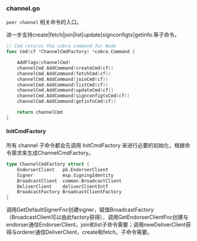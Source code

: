 ### channel.go

`peer channel` 相关命令的入口。

进一步支持create\|fetch\|join\|list\|update\|signconfigtx\|getinfo.等子命令。

```go
// Cmd returns the cobra command for Node
func Cmd(cf *ChannelCmdFactory) *cobra.Command {

    AddFlags(channelCmd)
    channelCmd.AddCommand(createCmd(cf))
    channelCmd.AddCommand(fetchCmd(cf))
    channelCmd.AddCommand(joinCmd(cf))
    channelCmd.AddCommand(listCmd(cf))
    channelCmd.AddCommand(updateCmd(cf))
    channelCmd.AddCommand(signconfigtxCmd(cf))
    channelCmd.AddCommand(getinfoCmd(cf))

    return channelCmd
}
```

#### InitCmdFactory

所有 channel 子命令都会先调用 InitCmdFactory 来进行必要的初始化，根据命令需求来生成ChannelCmdFactory。

```go
type ChannelCmdFactory struct {
    EndorserClient   pb.EndorserClient
    Signer           msp.SigningIdentity
    BroadcastClient  common.BroadcastClient
    DeliverClient    deliverClientIntf
    BroadcastFactory BroadcastClientFactory
}
```

调用GetDefaultSignerFnc创建signer，赋值BroadcastFactory（BroadcastClient可以由此factory获得），调用GetEndorserClientFnc创建与endorser通信EndorserClient，join和list子命令需要；调用newDeliverClient获得与orderer通信DeliverClient，create和fetch。子命令需要。

